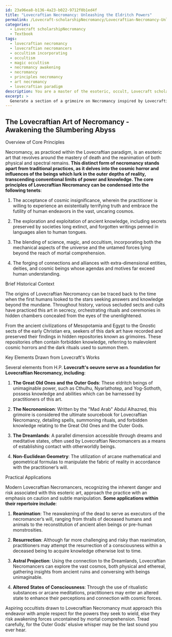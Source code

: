 ```yaml
---
id: 23a96ea8-b136-4a23-b022-9712f0b1ed4f
title: "Lovecraftian Necromancy: Unleashing the Eldritch Powers"
permalink: /Lovecraft-scholarshipNecromancy/Lovecraftian-Necromancy-Unleashing-the-Eldritch-Powers/
categories:
  - Lovecraft scholarshipNecromancy
  - Textbook
tags:
  - lovecraftian necromancy
  - lovecraftian necromancers
  - occultism incorporating
  - occultism
  - magic occultism
  - necromancy awakening
  - necromancy
  - principles necromancy
  - art necromancy
  - lovecraftian paradigm
description: You are a master of the esoteric, occult, Lovecraft scholarshipNecromancy and education, you have written many textbooks on the subject in ways that provide students with rich and deep understanding of the subject. You are being asked to write textbook-like sections on a topic and you do it with full context, explainability, and reliability in accuracy to the true facts of the topic at hand, in a textbook style that a student would easily be able to learn from, in a rich, engaging, and contextual way. Always include relevant context (such as formulas and history), related concepts, and in a way that someone can gain deep insights from.
excerpt: > 
  Generate a section of a grimoire on Necromancy inspired by Lovecraftian themes that provides rich knowledge and understanding for an aspiring occultist. Include an overview of the core principles, a brief historical context, key elements drawn from Lovecraft's works, and practical applications for those studying this esoteric art.
---
```


## The Lovecraftian Art of Necromancy - Awakening the Slumbering Abyss

Overview of Core Principles

Necromancy, as practiced within the Lovecraftian paradigm, is an esoteric art that revolves around the mastery of death and the reanimation of both physical and spectral remains. **This distinct form of necromancy stands apart from traditional practices, as it delves into the cosmic horror and influences of the beings which lurk in the outer depths of reality, transcending conventional limits of power and knowledge. The core principles of Lovecraftian Necromancy can be condensed into the following tenets**:

1. The acceptance of cosmic insignificance, wherein the practitioner is willing to experience an existentially terrifying truth and embrace the futility of human endeavors in the vast, uncaring cosmos.

2. The exploration and exploitation of ancient knowledge, including secrets preserved by societies long extinct, and forgotten writings penned in languages alien to human tongues.

3. The blending of science, magic, and occultism, incorporating both the mechanical aspects of the universe and the untamed forces lying beyond the reach of mortal comprehension.

4. The forging of connections and alliances with extra-dimensional entities, deities, and cosmic beings whose agendas and motives far exceed human understanding.

Brief Historical Context

The origins of Lovecraftian Necromancy can be traced back to the time when the first humans looked to the stars seeking answers and knowledge beyond the mundane. Throughout history, various secluded sects and cults have practiced this art in secrecy, orchestrating rituals and ceremonies in hidden chambers concealed from the eyes of the unenlightened.

From the ancient civilizations of Mesopotamia and Egypt to the Gnostic sects of the early Christian era, seekers of this dark art have recorded and preserved their findings in hidden repositories known as grimoires. These repositories often contain forbidden knowledge, referring to malevolent cosmic horrors and the dark rituals used to summon them.

Key Elements Drawn from Lovecraft's Works

Several elements from H.P. **Lovecraft's oeuvre serve as a foundation for Lovecraftian Necromancy, including**:

1. ****The Great Old Ones and the Outer Gods****: These eldritch beings of unimaginable power, such as Cthulhu, Nyarlathotep, and Yog-Sothoth, possess knowledge and abilities which can be harnessed by practitioners of this art.

2. ****The Necronomicon****: Written by the "Mad Arab" Abdul Alhazred, this grimoire is considered the ultimate sourcebook for Lovecraftian Necromancy, detailing spells, summoning rituals, and forbidden knowledge relating to the Great Old Ones and the Outer Gods.

3. ****The Dreamlands****: A parallel dimension accessible through dreams and meditative states, often used by Lovecraftian Necromancers as a means of establishing contact with otherworldly beings.

4. ****Non-Euclidean Geometry****: The utilization of arcane mathematical and geometrical formulas to manipulate the fabric of reality in accordance with the practitioner’s will.

Practical Applications

Modern Lovecraftian Necromancers, recognizing the inherent danger and risk associated with this esoteric art, approach the practice with an emphasis on caution and subtle manipulation. **Some applications within their repertoire include**:

1. ****Reanimation****: The reawakening of the dead to serve as executors of the necromancer’s will, ranging from thralls of deceased humans and animals to the reconstitution of ancient alien beings or pre-human monstrosities.

2. ****Resurrection****: Although far more challenging and risky than reanimation, practitioners may attempt the resurrection of a consciousness within a deceased being to acquire knowledge otherwise lost to time.

3. ****Astral Projection****: Using the connection to the Dreamlands, Lovecraftian Necromancers can explore the vast cosmos, both physical and ethereal, gathering insights from ancient ruins and conversing with beings unimaginable.

4. ****Altered States of Consciousness****: Through the use of ritualistic substances or arcane meditations, practitioners may enter an altered state to enhance their perceptions and connection with cosmic forces.

Aspiring occultists drawn to Lovecraftian Necromancy must approach this endeavor with ample respect for the powers they seek to wield, else they risk awakening forces uncontained by mortal comprehension. Tread carefully, for the Outer Gods' elusive whisper may be the last sound you ever hear.
